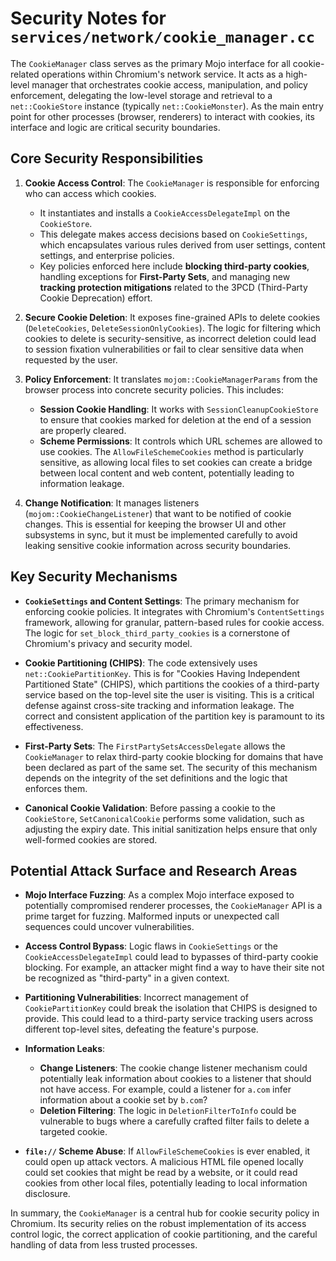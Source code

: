 # Security Notes for `services/network/cookie_manager.cc`

The `CookieManager` class serves as the primary Mojo interface for all cookie-related operations within Chromium's network service. It acts as a high-level manager that orchestrates cookie access, manipulation, and policy enforcement, delegating the low-level storage and retrieval to a `net::CookieStore` instance (typically `net::CookieMonster`). As the main entry point for other processes (browser, renderers) to interact with cookies, its interface and logic are critical security boundaries.

## Core Security Responsibilities

1.  **Cookie Access Control**: The `CookieManager` is responsible for enforcing who can access which cookies.
    *   It instantiates and installs a `CookieAccessDelegateImpl` on the `CookieStore`.
    *   This delegate makes access decisions based on `CookieSettings`, which encapsulates various rules derived from user settings, content settings, and enterprise policies.
    *   Key policies enforced here include **blocking third-party cookies**, handling exceptions for **First-Party Sets**, and managing new **tracking protection mitigations** related to the 3PCD (Third-Party Cookie Deprecation) effort.

2.  **Secure Cookie Deletion**: It exposes fine-grained APIs to delete cookies (`DeleteCookies`, `DeleteSessionOnlyCookies`). The logic for filtering which cookies to delete is security-sensitive, as incorrect deletion could lead to session fixation vulnerabilities or fail to clear sensitive data when requested by the user.

3.  **Policy Enforcement**: It translates `mojom::CookieManagerParams` from the browser process into concrete security policies. This includes:
    *   **Session Cookie Handling**: It works with `SessionCleanupCookieStore` to ensure that cookies marked for deletion at the end of a session are properly cleared.
    *   **Scheme Permissions**: It controls which URL schemes are allowed to use cookies. The `AllowFileSchemeCookies` method is particularly sensitive, as allowing local files to set cookies can create a bridge between local content and web content, potentially leading to information leakage.

4.  **Change Notification**: It manages listeners (`mojom::CookieChangeListener`) that want to be notified of cookie changes. This is essential for keeping the browser UI and other subsystems in sync, but it must be implemented carefully to avoid leaking sensitive cookie information across security boundaries.

## Key Security Mechanisms

*   **`CookieSettings` and Content Settings**: The primary mechanism for enforcing cookie policies. It integrates with Chromium's `ContentSettings` framework, allowing for granular, pattern-based rules for cookie access. The logic for `set_block_third_party_cookies` is a cornerstone of Chromium's privacy and security model.

*   **Cookie Partitioning (CHIPS)**: The code extensively uses `net::CookiePartitionKey`. This is for "Cookies Having Independent Partitioned State" (CHIPS), which partitions the cookies of a third-party service based on the top-level site the user is visiting. This is a critical defense against cross-site tracking and information leakage. The correct and consistent application of the partition key is paramount to its effectiveness.

*   **First-Party Sets**: The `FirstPartySetsAccessDelegate` allows the `CookieManager` to relax third-party cookie blocking for domains that have been declared as part of the same set. The security of this mechanism depends on the integrity of the set definitions and the logic that enforces them.

*   **Canonical Cookie Validation**: Before passing a cookie to the `CookieStore`, `SetCanonicalCookie` performs some validation, such as adjusting the expiry date. This initial sanitization helps ensure that only well-formed cookies are stored.

## Potential Attack Surface and Research Areas

*   **Mojo Interface Fuzzing**: As a complex Mojo interface exposed to potentially compromised renderer processes, the `CookieManager` API is a prime target for fuzzing. Malformed inputs or unexpected call sequences could uncover vulnerabilities.

*   **Access Control Bypass**: Logic flaws in `CookieSettings` or the `CookieAccessDelegateImpl` could lead to bypasses of third-party cookie blocking. For example, an attacker might find a way to have their site not be recognized as "third-party" in a given context.

*   **Partitioning Vulnerabilities**: Incorrect management of `CookiePartitionKey` could break the isolation that CHIPS is designed to provide. This could lead to a third-party service tracking users across different top-level sites, defeating the feature's purpose.

*   **Information Leaks**:
    *   **Change Listeners**: The cookie change listener mechanism could potentially leak information about cookies to a listener that should not have access. For example, could a listener for `a.com` infer information about a cookie set by `b.com`?
    *   **Deletion Filtering**: The logic in `DeletionFilterToInfo` could be vulnerable to bugs where a carefully crafted filter fails to delete a targeted cookie.

*   **`file://` Scheme Abuse**: If `AllowFileSchemeCookies` is ever enabled, it could open up attack vectors. A malicious HTML file opened locally could set cookies that might be read by a website, or it could read cookies from other local files, potentially leading to local information disclosure.

In summary, the `CookieManager` is a central hub for cookie security policy in Chromium. Its security relies on the robust implementation of its access control logic, the correct application of cookie partitioning, and the careful handling of data from less trusted processes.